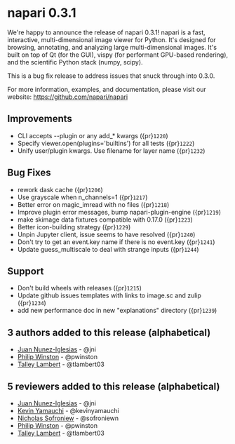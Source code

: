 # napari 0.3.1

We're happy to announce the release of napari 0.3.1!
napari is a fast, interactive, multi-dimensional image viewer for Python.
It's designed for browsing, annotating, and analyzing large multi-dimensional
images. It's built on top of Qt (for the GUI), vispy (for performant GPU-based
rendering), and the scientific Python stack (numpy, scipy).

This is a bug fix release to address issues that snuck through into 0.3.0.

For more information, examples, and documentation, please visit our website:
https://github.com/napari/napari


## Improvements
- CLI accepts --plugin or any add_* kwargs ({pr}`1220`)
- Specify viewer.open(plugins='builtins') for all tests ({pr}`1222`)
- Unify user/plugin kwargs.  Use filename for layer name ({pr}`1232`)

## Bug Fixes
- rework dask cache ({pr}`1206`)
- Use grayscale when n_channels=1 ({pr}`1217`)
- Better error on magic_imread with no files ({pr}`1218`)
- Improve plugin error messages, bump napari-plugin-engine ({pr}`1219`)
- make skimage data fixtures compatible with 0.17.0 ({pr}`1223`)
- Better icon-building strategy ({pr}`1229`)
- Unpin Jupyter client, issue seems to have resolved ({pr}`1240`)
- Don't try to get an event.key name if there is no event.key ({pr}`1241`)
- Update guess_multiscale to deal with strange inputs ({pr}`1244`)


## Support
- Don't build wheels with releases ({pr}`1215`)
- Update github issues templates with links to image.sc and zulip  ({pr}`1234`)
- add new performance doc in new "explanations" directory ({pr}`1239`)


## 3 authors added to this release (alphabetical)

- [Juan Nunez-Iglesias](https://github.com/napari/napari/commits?author=jni) - @jni
- [Philip Winston](https://github.com/napari/napari/commits?author=pwinston) - @pwinston
- [Talley Lambert](https://github.com/napari/napari/commits?author=tlambert03) - @tlambert03


## 5 reviewers added to this release (alphabetical)

- [Juan Nunez-Iglesias](https://github.com/napari/napari/commits?author=jni) - @jni
- [Kevin Yamauchi](https://github.com/napari/napari/commits?author=kevinyamauchi) - @kevinyamauchi
- [Nicholas Sofroniew](https://github.com/napari/napari/commits?author=sofroniewn) - @sofroniewn
- [Philip Winston](https://github.com/napari/napari/commits?author=pwinston) - @pwinston
- [Talley Lambert](https://github.com/napari/napari/commits?author=tlambert03) - @tlambert03
